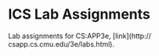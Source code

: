 # ICS Lab Assignments

Lab assignments for CS:APP3e, [link](http:// csapp.cs.cmu.edu/3e/labs.html).

